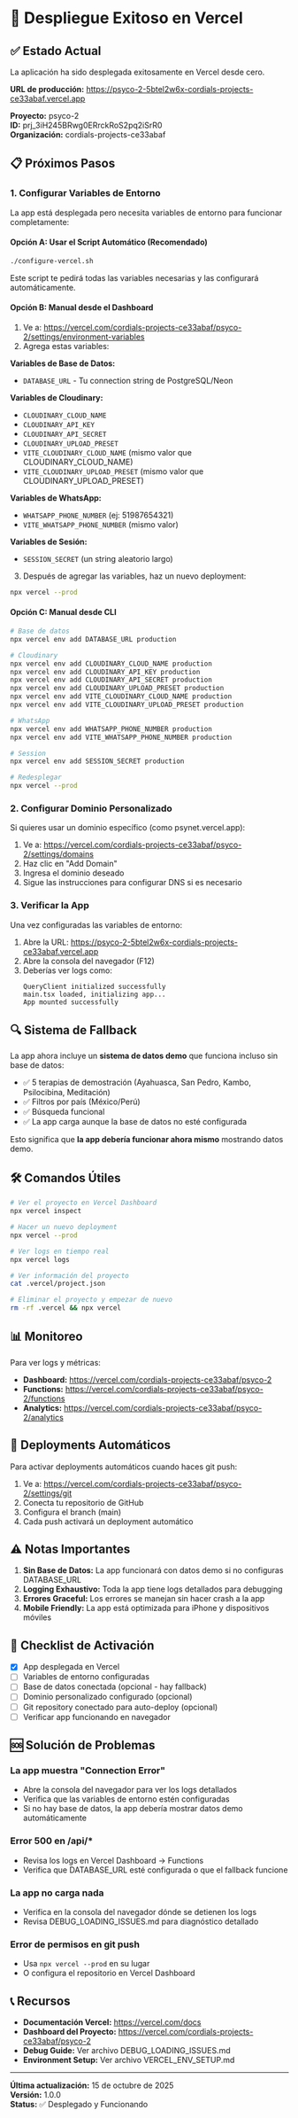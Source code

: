 # 🚀 Despliegue Exitoso en Vercel

## ✅ Estado Actual

La aplicación ha sido desplegada exitosamente en Vercel desde cero.

**URL de producción:** https://psyco-2-5btel2w6x-cordials-projects-ce33abaf.vercel.app

**Proyecto:** psyco-2  
**ID:** prj_3iH245BRwg0ERrckRoS2pq2iSrR0  
**Organización:** cordials-projects-ce33abaf

## 📋 Próximos Pasos

### 1. Configurar Variables de Entorno

La app está desplegada pero necesita variables de entorno para funcionar completamente:

#### Opción A: Usar el Script Automático (Recomendado)

```bash
./configure-vercel.sh
```

Este script te pedirá todas las variables necesarias y las configurará automáticamente.

#### Opción B: Manual desde el Dashboard

1. Ve a: https://vercel.com/cordials-projects-ce33abaf/psyco-2/settings/environment-variables
2. Agrega estas variables:

**Variables de Base de Datos:**
- `DATABASE_URL` - Tu connection string de PostgreSQL/Neon

**Variables de Cloudinary:**
- `CLOUDINARY_CLOUD_NAME`
- `CLOUDINARY_API_KEY`
- `CLOUDINARY_API_SECRET`
- `CLOUDINARY_UPLOAD_PRESET`
- `VITE_CLOUDINARY_CLOUD_NAME` (mismo valor que CLOUDINARY_CLOUD_NAME)
- `VITE_CLOUDINARY_UPLOAD_PRESET` (mismo valor que CLOUDINARY_UPLOAD_PRESET)

**Variables de WhatsApp:**
- `WHATSAPP_PHONE_NUMBER` (ej: 51987654321)
- `VITE_WHATSAPP_PHONE_NUMBER` (mismo valor)

**Variables de Sesión:**
- `SESSION_SECRET` (un string aleatorio largo)

3. Después de agregar las variables, haz un nuevo deployment:
```bash
npx vercel --prod
```

#### Opción C: Manual desde CLI

```bash
# Base de datos
npx vercel env add DATABASE_URL production

# Cloudinary
npx vercel env add CLOUDINARY_CLOUD_NAME production
npx vercel env add CLOUDINARY_API_KEY production
npx vercel env add CLOUDINARY_API_SECRET production
npx vercel env add CLOUDINARY_UPLOAD_PRESET production
npx vercel env add VITE_CLOUDINARY_CLOUD_NAME production
npx vercel env add VITE_CLOUDINARY_UPLOAD_PRESET production

# WhatsApp
npx vercel env add WHATSAPP_PHONE_NUMBER production
npx vercel env add VITE_WHATSAPP_PHONE_NUMBER production

# Session
npx vercel env add SESSION_SECRET production

# Redesplegar
npx vercel --prod
```

### 2. Configurar Dominio Personalizado

Si quieres usar un dominio específico (como psynet.vercel.app):

1. Ve a: https://vercel.com/cordials-projects-ce33abaf/psyco-2/settings/domains
2. Haz clic en "Add Domain"
3. Ingresa el dominio deseado
4. Sigue las instrucciones para configurar DNS si es necesario

### 3. Verificar la App

Una vez configuradas las variables de entorno:

1. Abre la URL: https://psyco-2-5btel2w6x-cordials-projects-ce33abaf.vercel.app
2. Abre la consola del navegador (F12)
3. Deberías ver logs como:
   ```
   QueryClient initialized successfully
   main.tsx loaded, initializing app...
   App mounted successfully
   ```

## 🔍 Sistema de Fallback

La app ahora incluye un **sistema de datos demo** que funciona incluso sin base de datos:

- ✅ 5 terapias de demostración (Ayahuasca, San Pedro, Kambo, Psilocibina, Meditación)
- ✅ Filtros por país (México/Perú)
- ✅ Búsqueda funcional
- ✅ La app carga aunque la base de datos no esté configurada

Esto significa que **la app debería funcionar ahora mismo** mostrando datos demo.

## 🛠️ Comandos Útiles

```bash
# Ver el proyecto en Vercel Dashboard
npx vercel inspect

# Hacer un nuevo deployment
npx vercel --prod

# Ver logs en tiempo real
npx vercel logs

# Ver información del proyecto
cat .vercel/project.json

# Eliminar el proyecto y empezar de nuevo
rm -rf .vercel && npx vercel
```

## 📊 Monitoreo

Para ver logs y métricas:
- **Dashboard:** https://vercel.com/cordials-projects-ce33abaf/psyco-2
- **Functions:** https://vercel.com/cordials-projects-ce33abaf/psyco-2/functions
- **Analytics:** https://vercel.com/cordials-projects-ce33abaf/psyco-2/analytics

## 🔄 Deployments Automáticos

Para activar deployments automáticos cuando haces git push:

1. Ve a: https://vercel.com/cordials-projects-ce33abaf/psyco-2/settings/git
2. Conecta tu repositorio de GitHub
3. Configura el branch (main)
4. Cada push activará un deployment automático

## ⚠️ Notas Importantes

1. **Sin Base de Datos:** La app funcionará con datos demo si no configuras DATABASE_URL
2. **Logging Exhaustivo:** Toda la app tiene logs detallados para debugging
3. **Errores Graceful:** Los errores se manejan sin hacer crash a la app
4. **Mobile Friendly:** La app está optimizada para iPhone y dispositivos móviles

## 🎯 Checklist de Activación

- [x] App desplegada en Vercel
- [ ] Variables de entorno configuradas
- [ ] Base de datos conectada (opcional - hay fallback)
- [ ] Dominio personalizado configurado (opcional)
- [ ] Git repository conectado para auto-deploy (opcional)
- [ ] Verificar app funcionando en navegador

## 🆘 Solución de Problemas

### La app muestra "Connection Error"
- Abre la consola del navegador para ver los logs detallados
- Verifica que las variables de entorno estén configuradas
- Si no hay base de datos, la app debería mostrar datos demo automáticamente

### Error 500 en /api/*
- Revisa los logs en Vercel Dashboard → Functions
- Verifica que DATABASE_URL esté configurada o que el fallback funcione

### La app no carga nada
- Verifica en la consola del navegador dónde se detienen los logs
- Revisa DEBUG_LOADING_ISSUES.md para diagnóstico detallado

### Error de permisos en git push
- Usa `npx vercel --prod` en su lugar
- O configura el repositorio en Vercel Dashboard

## 📞 Recursos

- **Documentación Vercel:** https://vercel.com/docs
- **Dashboard del Proyecto:** https://vercel.com/cordials-projects-ce33abaf/psyco-2
- **Debug Guide:** Ver archivo DEBUG_LOADING_ISSUES.md
- **Environment Setup:** Ver archivo VERCEL_ENV_SETUP.md

---

**Última actualización:** 15 de octubre de 2025  
**Versión:** 1.0.0  
**Status:** ✅ Desplegado y Funcionando
